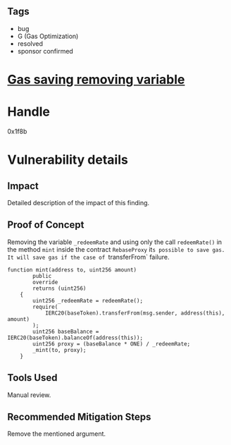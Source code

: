 ## Tags

- bug
- G (Gas Optimization)
- resolved
- sponsor confirmed

# [Gas saving removing variable](https://github.com/code-423n4/2022-01-behodler-findings/issues/50) 

# Handle

0x1f8b


# Vulnerability details

## Impact
Detailed description of the impact of this finding.

## Proof of Concept
Removing the variable `_redeemRate` and using only the call `redeemRate()` in the method `mint` inside the contract `RebaseProxy` it`s possible to save gas. It will save gas if the case of `transferFrom` failure.

```
function mint(address to, uint256 amount)
        public
        override
        returns (uint256)
    {
        uint256 _redeemRate = redeemRate();
        require(
            IERC20(baseToken).transferFrom(msg.sender, address(this), amount)
        );
        uint256 baseBalance = IERC20(baseToken).balanceOf(address(this));
        uint256 proxy = (baseBalance * ONE) / _redeemRate;
        _mint(to, proxy);
    }
```

## Tools Used
Manual review.

## Recommended Mitigation Steps
Remove the mentioned argument.

